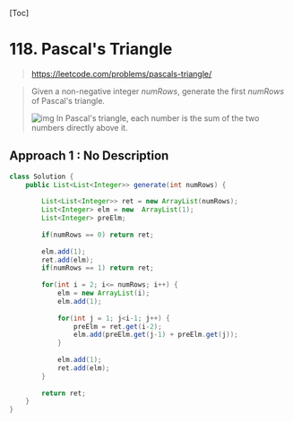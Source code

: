 [Toc]

# 118. Pascal's Triangle

> https://leetcode.com/problems/pascals-triangle/

> Given a non-negative integer *numRows*, generate the first *numRows* of Pascal's triangle.
>
> ![img](https://upload.wikimedia.org/wikipedia/commons/0/0d/PascalTriangleAnimated2.gif)
> In Pascal's triangle, each number is the sum of the two numbers directly above it.

## Approach 1 : No Description

```java
class Solution {
    public List<List<Integer>> generate(int numRows) {
        
        List<List<Integer>> ret = new ArrayList(numRows);
        List<Integer> elm = new  ArrayList(1);
        List<Integer> preElm;
        
        if(numRows == 0) return ret;
        
        elm.add(1);
        ret.add(elm);
        if(numRows == 1) return ret;
        
        for(int i = 2; i<= numRows; i++) {
            elm = new ArrayList(i);
            elm.add(1);
            
            for(int j = 1; j<i-1; j++) {
                preElm = ret.get(i-2);
                elm.add(preElm.get(j-1) + preElm.get(j));
            }
            
            elm.add(1);
            ret.add(elm);
        }
        
        return ret;
    }
}
```

